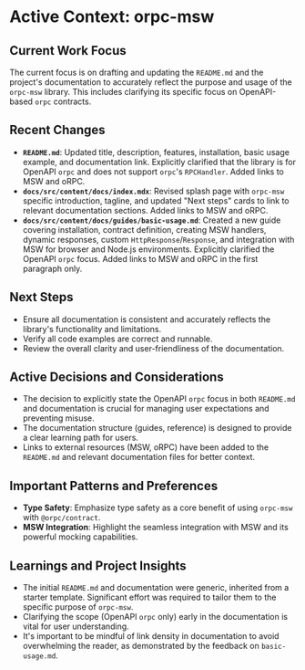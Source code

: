 # Active Context: orpc-msw

## Current Work Focus

The current focus is on drafting and updating the `README.md` and the project's documentation to accurately reflect the purpose and usage of the `orpc-msw` library. This includes clarifying its specific focus on OpenAPI-based `orpc` contracts.

## Recent Changes

*   **`README.md`**: Updated title, description, features, installation, basic usage example, and documentation link. Explicitly clarified that the library is for OpenAPI `orpc` and does not support `orpc`'s `RPCHandler`. Added links to MSW and oRPC.
*   **`docs/src/content/docs/index.mdx`**: Revised splash page with `orpc-msw` specific introduction, tagline, and updated "Next steps" cards to link to relevant documentation sections. Added links to MSW and oRPC.
*   **`docs/src/content/docs/guides/basic-usage.md`**: Created a new guide covering installation, contract definition, creating MSW handlers, dynamic responses, custom `HttpResponse`/`Response`, and integration with MSW for browser and Node.js environments. Explicitly clarified the OpenAPI `orpc` focus. Added links to MSW and oRPC in the first paragraph only.

## Next Steps

*   Ensure all documentation is consistent and accurately reflects the library's functionality and limitations.
*   Verify all code examples are correct and runnable.
*   Review the overall clarity and user-friendliness of the documentation.

## Active Decisions and Considerations

*   The decision to explicitly state the OpenAPI `orpc` focus in both `README.md` and documentation is crucial for managing user expectations and preventing misuse.
*   The documentation structure (guides, reference) is designed to provide a clear learning path for users.
*   Links to external resources (MSW, oRPC) have been added to the `README.md` and relevant documentation files for better context.

## Important Patterns and Preferences

*   **Type Safety**: Emphasize type safety as a core benefit of using `orpc-msw` with `@orpc/contract`.
*   **MSW Integration**: Highlight the seamless integration with MSW and its powerful mocking capabilities.

## Learnings and Project Insights

*   The initial `README.md` and documentation were generic, inherited from a starter template. Significant effort was required to tailor them to the specific purpose of `orpc-msw`.
*   Clarifying the scope (OpenAPI `orpc` only) early in the documentation is vital for user understanding.
*   It's important to be mindful of link density in documentation to avoid overwhelming the reader, as demonstrated by the feedback on `basic-usage.md`.
